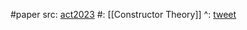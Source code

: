 #paper 
src: [act2023](https://act2023.github.io/papers/paper27.pdf) 
#: [[Constructor Theory]]
^: [tweet](https://twitter.com/quantum_physics/status/1694673566870962678) 

